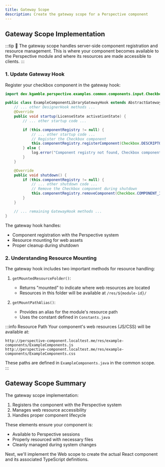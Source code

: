 ```yaml
---
title: Gateway Scope
description: Create the gateway scope for a Perspective component
---
```


## Gateway Scope Implementation

:::tip 📝
The gateway scope handles server-side component registration and resource management. This is where your component becomes available to the Perspective module and where its resources are made accessible to clients.
:::

### 1. Update Gateway Hook

Register your checkbox component in the gateway hook:

```java title="gateway/src/main/java/dev/kgamble/perspective/examples/gateway/ExampleComponentLibraryGatewayHook.java"
import dev.kgamble.perspective.examples.common.components.input.Checkbox;

public class ExampleComponentLibraryGatewayHook extends AbstractGatewayModuleHook {
    // ... other DesignerHook methods ...
    @Override
    public void startup(LicenseState activationState) {
        // ... other startup code ...

        if (this.componentRegistry != null) {
            // ... other startup code ...
            // Register the Checkbox component
            this.componentRegistry.registerComponent(Checkbox.DESCRIPTOR);
        } else {
            log.error("Component registry not found, Checkbox component will not function!");
        }
    }

    @Override
    public void shutdown() {
        if (this.componentRegistry != null) {
            // ... other shutdown code ...
            // Remove the Checkbox component during shutdown
            this.componentRegistry.removeComponent(Checkbox.COMPONENT_ID);
        }
    }

    // ... remaining GatewayHook methods ...
}
```

The gateway hook handles:

- Component registration with the Perspective system
- Resource mounting for web assets
- Proper cleanup during shutdown

### 2. Understanding Resource Mounting

The gateway hook includes two important methods for resource handling:

1. `getMountedResourceFolder()`:

   - Returns "mounted" to indicate where web resources are located
   - Resources in this folder will be available at `/res/${module-id}/`

2. `getMountPathAlias()`:
   - Provides an alias for the module's resource path
   - Uses the constant defined in `Constants.java`

:::info Resource Path
Your component's web resources (JS/CSS) will be available at:

```
http://perspective-component.localtest.me/res/example-components/ExampleComponents.js
http://perspective-component.localtest.me/res/example-components/ExampleComponents.css
```

These paths are defined in `ExampleComponents.java` in the common scope.
:::

## Gateway Scope Summary

The gateway scope implementation:

1. Registers the component with the Perspective system
2. Manages web resource accessibility
3. Handles proper component lifecycle

These elements ensure your component is:

- Available to Perspective sessions
- Properly resourced with necessary files
- Cleanly managed during system changes

Next, we'll implement the Web scope to create the actual React component and its associated TypeScript definitions.
